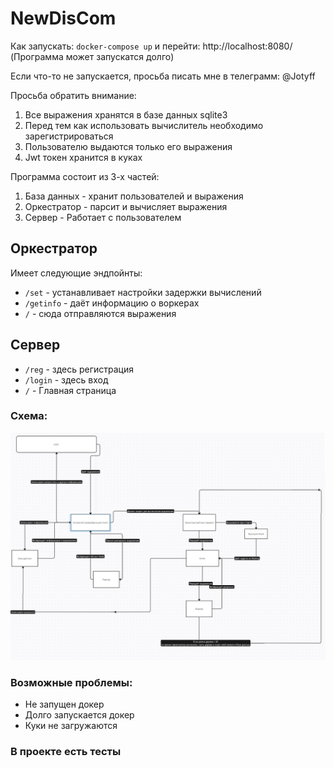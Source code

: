 # NewDisCom

Как запускать: `docker-compose up` и перейти: http://localhost:8080/
(Программа может запускатся долго)


Если что-то не запускается, просьба писать мне в телеграмм: @Jotyff

Просьба обратить внимание:

1. Все выражения хранятся в базе данных sqlite3
2. Перед тем как использовать вычислитель необходимо зарегистрироваться
3. Пользователю выдаются только его выражения
4. Jwt токен хранится в куках

Программа состоит из 3-х частей:
1. База данных - хранит пользователей и выражения
2. Оркестратор - парсит и вычисляет выражения
3. Сервер - Работает с пользователем

## Оркестратор
Имеет следующие эндпойнты:
 - `/set` - устанавливает настройки задержки вычислений
 - `/getinfo` - даёт информацию о воркерах
 - `/` - сюда отправляются выражения

## Сервер
- `/reg` - здесь регистрация
- `/login` - здесь вход
- `/` - Главная страница

### Схема:
![Схема](plan.png)

### Возможные проблемы:
- Не запущен докер
- Долго запускается докер
- Куки не загружаются

### В проекте есть тесты